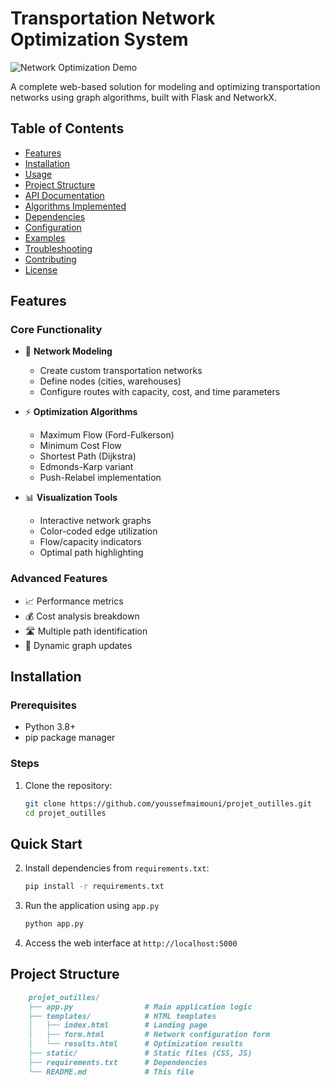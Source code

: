 # Transportation Network Optimization System

![Network Optimization Demo](https://via.placeholder.com/1200x600?text=Transportation+Network+Visualization)

A complete web-based solution for modeling and optimizing transportation networks using graph algorithms, built with Flask and NetworkX.

## Table of Contents
- [Features](#features)
- [Installation](#installation)
- [Usage](#usage)
- [Project Structure](#project-structure)
- [API Documentation](#api-documentation)
- [Algorithms Implemented](#algorithms-implemented)
- [Dependencies](#dependencies)
- [Configuration](#configuration)
- [Examples](#examples)
- [Troubleshooting](#troubleshooting)
- [Contributing](#contributing)
- [License](#license)

## Features

### Core Functionality
- 🚛 **Network Modeling**
  - Create custom transportation networks
  - Define nodes (cities, warehouses)
  - Configure routes with capacity, cost, and time parameters

- ⚡ **Optimization Algorithms**
  - Maximum Flow (Ford-Fulkerson)
  - Minimum Cost Flow
  - Shortest Path (Dijkstra)
  - Edmonds-Karp variant
  - Push-Relabel implementation

- 📊 **Visualization Tools**
  - Interactive network graphs
  - Color-coded edge utilization
  - Flow/capacity indicators
  - Optimal path highlighting

### Advanced Features
- 📈 Performance metrics
- 💰 Cost analysis breakdown
- 🛣️ Multiple path identification
- 🔄 Dynamic graph updates

## Installation

### Prerequisites
- Python 3.8+
- pip package manager

### Steps
1. Clone the repository:
   ```bash
   git clone https://github.com/youssefmaimouni/projet_outilles.git
   cd projet_outilles

## Quick Start

2. Install dependencies from `requirements.txt`:
    ```bash
    pip install -r requirements.txt

3. Run the application using `app.py`
    ```bash
    python app.py 

4. Access the web interface at `http://localhost:5000`

## Project Structure
```markdown
    projet_outilles/
    ├── app.py                # Main application logic
    ├── templates/            # HTML templates
    │   ├── index.html        # Landing page
    │   ├── form.html         # Network configuration form
    │   └── results.html      # Optimization results
    ├── static/               # Static files (CSS, JS)
    ├── requirements.txt      # Dependencies
    └── README.md             # This file